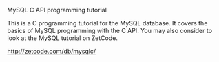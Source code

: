 MySQL C API programming tutorial

This is a C programming tutorial for the MySQL database. It covers the basics of MySQL programming with the C API. You may also consider to look at the MySQL tutorial on ZetCode.

http://zetcode.com/db/mysqlc/

